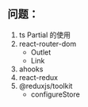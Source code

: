 ## 问题：

1. ts Partial 的使用
2. react-router-dom
   - Outlet
   - Link
3. ahooks
4. react-redux
5. @reduxjs/toolkit
   - configureStore
